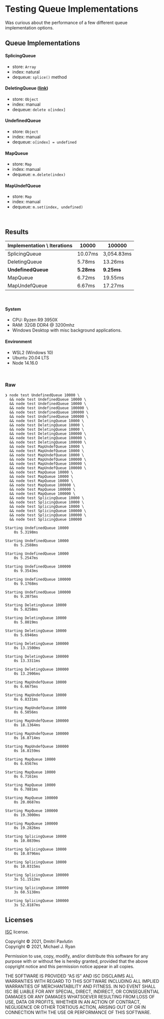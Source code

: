 # Testing Queue Implementations

Was curious about the performance of a few different queue implementation options.

## Queue Implementations

#### SplicingQueue

- store: `Array`
- index: natural
- dequeue: `splice()` method

#### DeletingQueue ([link](https://dmitripavlutin.com/javascript-queue/))

- store: `Object`
- index: manual
- dequeue: `delete o[index]`

#### UndefinedQueue

- store: `Object`
- index: manual
- dequeue: `o[index] = undefined`

#### MapQueue

- store: `Map`
- index: manual
- dequeue: `m.delete(index)`

#### MapUndefQueue

- store: `Map`
- index: manual
- dequeue: `m.set(index, undefined)`

<br />

## Results

| Implementation \ Iterations | 10000      | 100000     |
| --------------------------- | ---------- | ---------- |
| SplicingQueue               | 10.07ms    | 3,054.83ms |
| DeletingQueue               | 5.78ms     | 13.26ms    |
| **UndefinedQueue**          | **5.28ms** | **9.25ms** |
| MapQueue                    | 6.72ms     | 19.55ms    |
| MapUndefQueue               | 6.67ms     | 17.27ms    |

<br />

#### System

- CPU: Ryzen R9 3950X
- RAM: 32GB DDR4 @ 3200mhz
- Windows Desktop with misc background applications.

#### Environment

- WSL2 (Windows 10)
- Ubuntu 20.04 LTS
- Node 14.16.0

<br />

### Raw

```
❯ node test UndefinedQueue 10000 \
  && node test UndefinedQueue 10000 \
  && node test UndefinedQueue 10000 \
  && node test UndefinedQueue 100000 \
  && node test UndefinedQueue 100000 \
  && node test UndefinedQueue 100000 \
  && node test DeletingQueue 10000 \
  && node test DeletingQueue 10000 \
  && node test DeletingQueue 10000 \
  && node test DeletingQueue 100000 \
  && node test DeletingQueue 100000 \
  && node test DeletingQueue 100000 \
  && node test MapUndefQueue 10000 \
  && node test MapUndefQueue 10000 \
  && node test MapUndefQueue 10000 \
  && node test MapUndefQueue 100000 \
  && node test MapUndefQueue 100000 \
  && node test MapUndefQueue 100000 \
  && node test MapQueue 10000 \
  && node test MapQueue 10000 \
  && node test MapQueue 10000 \
  && node test MapQueue 100000 \
  && node test MapQueue 100000 \
  && node test MapQueue 100000 \
  && node test SplicingQueue 10000 \
  && node test SplicingQueue 10000 \
  && node test SplicingQueue 10000 \
  && node test SplicingQueue 100000 \
  && node test SplicingQueue 100000 \
  && node test SplicingQueue 100000

Starting UndefinedQueue 10000
    0s 5.3198ms

Starting UndefinedQueue 10000
    0s 5.2588ms

Starting UndefinedQueue 10000
    0s 5.2547ms

Starting UndefinedQueue 100000
    0s 9.3543ms

Starting UndefinedQueue 100000
    0s 9.1768ms

Starting UndefinedQueue 100000
    0s 9.2075ms

Starting DeletingQueue 10000
    0s 5.8258ms

Starting DeletingQueue 10000
    0s 5.8019ms

Starting DeletingQueue 10000
    0s 5.6946ms

Starting DeletingQueue 100000
    0s 13.1500ms

Starting DeletingQueue 100000
    0s 13.3311ms

Starting DeletingQueue 100000
    0s 13.2906ms

Starting MapUndefQueue 10000
    0s 6.6675ms

Starting MapUndefQueue 10000
    0s 6.8331ms

Starting MapUndefQueue 10000
    0s 6.5056ms

Starting MapUndefQueue 100000
    0s 18.1364ms

Starting MapUndefQueue 100000
    0s 16.8714ms

Starting MapUndefQueue 100000
    0s 16.8159ms

Starting MapQueue 10000
    0s 6.6567ms

Starting MapQueue 10000
    0s 6.7161ms

Starting MapQueue 10000
    0s 6.7881ms

Starting MapQueue 100000
    0s 20.0687ms

Starting MapQueue 100000
    0s 19.3000ms

Starting MapQueue 100000
    0s 19.2826ms

Starting SplicingQueue 10000
    0s 10.0839ms

Starting SplicingQueue 10000
    0s 10.0796ms

Starting SplicingQueue 10000
    0s 10.0315ms

Starting SplicingQueue 100000
    3s 51.1512ms

Starting SplicingQueue 100000
    3s 60.5138ms

Starting SplicingQueue 100000
    3s 52.8187ms
```

## Licenses

[ISC](https://www.isc.org/licenses/) license.

Copyright © 2021, Dmitri Pavlutin<br/>
Copyright © 2021, Michael J. Ryan

Permission to use, copy, modify, and/or distribute this software for any
purpose with or without fee is hereby granted, provided that the above
copyright notice and this permission notice appear in all copies.

THE SOFTWARE IS PROVIDED “AS IS” AND ISC DISCLAIMS ALL WARRANTIES WITH
REGARD TO THIS SOFTWARE INCLUDING ALL IMPLIED WARRANTIES OF MERCHANTABILITY
AND FITNESS. IN NO EVENT SHALL ISC BE LIABLE FOR ANY SPECIAL, DIRECT,
INDIRECT, OR CONSEQUENTIAL DAMAGES OR ANY DAMAGES WHATSOEVER RESULTING
FROM LOSS OF USE, DATA OR PROFITS, WHETHER IN AN ACTION OF CONTRACT,
NEGLIGENCE OR OTHER TORTIOUS ACTION, ARISING OUT OF OR IN CONNECTION WITH
THE USE OR PERFORMANCE OF THIS SOFTWARE.
